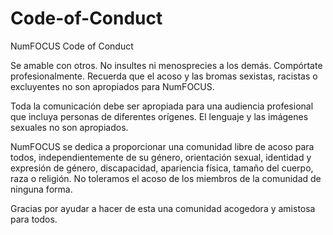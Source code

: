 # Code-of-Conduct
NumFOCUS Code of Conduct

Se amable con otros. No insultes ni menosprecies a los demás. Compórtate profesionalmente. Recuerda que el acoso y las bromas sexistas, racistas o excluyentes no son apropiados para NumFOCUS.

Toda la comunicación debe ser apropiada para una audiencia profesional que incluya personas de diferentes orígenes. El lenguaje y las imágenes sexuales no son apropiados.

NumFOCUS se dedica a proporcionar una comunidad libre de acoso para todos, independientemente de su género, orientación sexual, identidad y expresión de género, discapacidad, apariencia física, tamaño del cuerpo, raza o religión. No toleramos el acoso de los miembros de la comunidad de ninguna forma.

Gracias por ayudar a hacer de esta una comunidad acogedora y amistosa para todos.

